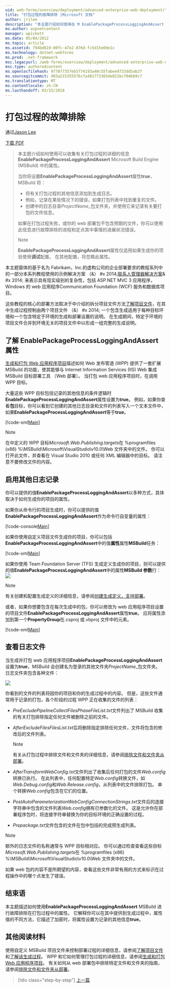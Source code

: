 ```yaml
---
uid: web-forms/overview/deployment/advanced-enterprise-web-deployment/troubleshooting-the-packaging-process
title: "打包过程的故障排除 |Microsoft 文档"
author: jrjlee
description: "本主题介绍如何使用在 M EnablePackageProcessLoggingAndAssert 属性可以收集有关打包过程的详细的信息..."
ms.author: aspnetcontent
manager: wpickett
ms.date: 05/04/2012
ms.topic: article
ms.assetid: 794bd819-00fc-47e2-876d-fc5d15e0de1c
ms.technology: dotnet-webforms
ms.prod: .net-framework
msc.legacyurl: /web-forms/overview/deployment/advanced-enterprise-web-deployment/troubleshooting-the-packaging-process
msc.type: authoredcontent
ms.openlocfilehash: 977077357eb5774193a40c55fabee9733dd5ab2f
ms.sourcegitcommit: 493a215355576cfa481773365de021bcf04bb9c7
ms.translationtype: MT
ms.contentlocale: zh-CN
ms.lasthandoff: 03/15/2018
---
```

<a name="troubleshooting-the-packaging-process"></a>打包过程的故障排除
====================
通过[Jason Lee](https://github.com/jrjlee)

[下载 PDF](https://msdnshared.blob.core.windows.net/media/MSDNBlogsFS/prod.evol.blogs.msdn.com/CommunityServer.Blogs.Components.WeblogFiles/00/00/00/63/56/8130.DeployingWebAppsInEnterpriseScenarios.pdf)

> 本主题介绍如何使用可以收集有关打包过程的详细的信息**EnablePackageProcessLoggingAndAssert** Microsoft Build Engine (MSBuild) 中的属性。
> 
> 当你将设置**EnablePackageProcessLoggingAndAssert**属性**true**，MSBuild 将：
> 
> - 将有关打包过程的其他信息添加到生成日志。
> - 例如，记录在某些情况下的错误，如果打包列表中找到重复的文件。
> - 创建中的日志目录*ProjectName*\_包文件夹，并使用它来记录有关要打包的文件信息。
> 
> 如果在打包过程失败，或你的 web 部署包不包含预期的文件，你可以使用此信息进行故障排除的进程和定点其中事情的进展状况错误。
> 
> > [!NOTE]
> > **EnablePackageProcessLoggingAndAssert**属性仅适用如果生成你的项目使用**调试**配置。 在其他配置，将忽略此属性。


本主题窗体的基于名为 Fabrikam，Inc.的虚构公司的企业部署要求的教程系列中的一部分本系列教程使用的示例解决方案 （&） #x 2014;[联系人管理器解决方案](../web-deployment-in-the-enterprise/the-contact-manager-solution.md)& #x 2014; 来表示具有现实级别的复杂性，包括 ASP.NET MVC 3 应用程序，Windows 的 web 应用程序Communication Foundation (WCF) 服务和数据库项目。

这些教程的核心的部署方法取决于中介绍的拆分项目文件方法[了解项目文件](../web-deployment-in-the-enterprise/understanding-the-project-file.md)，在其中生成过程控制由两个项目文件 （&） #x 2014; 一个包含生成适用于每种目标环境和一个包含特定于环境的生成和部署设置的说明。 在生成期间，特定于环境的项目文件合并到环境无关的项目文件中以形成一组完整的生成说明。

## <a name="understanding-the-enablepackageprocessloggingandassert-property"></a>了解 EnablePackageProcessLoggingAndAssert 属性

[生成和打包 Web 应用程序项目](../web-deployment-in-the-enterprise/building-and-packaging-web-application-projects.md)描述如何 Web 发布管道 (WPP) 提供了一套扩展 MSBuild 的功能，使其能够与 Internet Information Services (IIS) Web 集成 MSBuild 目标部署工具 （Web 部署）。 当打包 web 应用程序项目时，在调用 WPP 目标。

大量这些 WPP 目标包括记录的其他信息的条件逻辑时**EnablePackageProcessLoggingAndAssert**属性设置为**true**。 例如，如果你查看**包**目标，你可以看到它创建的其他日志目录和文件的列表写入一个文本文件中，如果**EnablePackageProcessLoggingAndAssert**等于**true**。


[!code-xml[Main](troubleshooting-the-packaging-process/samples/sample1.xml)]


> [!NOTE]
> 在中定义的 WPP 目标*Microsoft.Web.Publishing.targets*在 %programfiles (x86) %\MSBuild\Microsoft\VisualStudio\v10.0\Web 文件夹中的文件。 你可以打开此文件，并查看在 Visual Studio 2010 或任何 XML 编辑器中的目标。 请注意不要修改文件的内容。


## <a name="enabling-the-additional-logging"></a>启用其他日志记录

你可以提供的值**EnablePackageProcessLoggingAndAssert**以多种方式，具体取决于如何生成你的项目的属性。

如果你从命令行的项目生成时，你可以提供的值**EnablePackageProcessLoggingAndAssert**作为命令行自变量的属性：


[!code-console[Main](troubleshooting-the-packaging-process/samples/sample2.cmd)]


如果你使用自定义项目文件生成你的项目，你可以包括**EnablePackageProcessLoggingAndAssert**中的值**属性**属性**MSBuild**任务：


[!code-xml[Main](troubleshooting-the-packaging-process/samples/sample3.xml)]


如果你使用 Team Foundation Server (TFS) 生成定义生成你的项目，则可以提供的值**EnablePackageProcessLoggingAndAssert**中的属性**MSBuild 参数**行：![](troubleshooting-the-packaging-process/_static/image1.png)

> [!NOTE]
> 有关创建和配置生成定义的详细信息，请参阅[创建生成定义，支持部署](../configuring-team-foundation-server-for-web-deployment/creating-a-build-definition-that-supports-deployment.md)。


或者，如果你想要包含在每次生成中的包，你可以修改为 web 应用程序项目设置的项目文件**EnablePackageProcessLoggingAndAssert**属性**true**。 应将属性添加到第一个**PropertyGroup**在.csproj 或.vbproj 文件中的元素。


[!code-xml[Main](troubleshooting-the-packaging-process/samples/sample4.xml)]


## <a name="reviewing-the-log-files"></a>查看日志文件

当生成并打包 web 应用程序项目**EnablePackageProcessLoggingAndAssert**设置为**true**，MSBuild 会创建名为登录的其他文件夹*ProjectName*\_包文件夹。 日志文件夹包含各种文件：

![](troubleshooting-the-packaging-process/_static/image2.png)

你看到的文件的列表将因你的项目和你的生成过程中的内容。 但是，这些文件通常用于记录的打包，各个阶段的过程 WPP 正在收集的文件的列表：

- *PreExcludePipelineCollectFilesPhaseFileList.txt*文件列出了 MSBuild 收集的有关打包排除指定任何文件被删除之前的文件。
- *AfterExcludeFilesFilesList.txt*后将删除指定排除任何文件，文件将包含的修改后的文件列表。

    > [!NOTE]
    > 有关从打包过程中排除文件和文件夹的详细信息，请参阅[排除文件和文件夹从部署](excluding-files-and-folders-from-deployment.md)。
- *AfterTransformWebConfig.txt*文件列出了收集后任何打包的文件*Web.config*转换已执行。 在此列表中，任何配置特定*Web.config*转换文件，如*Web.Debug.config*和*Web.Release.config*，从列表中的文件排除打包。 单个转换*Web.config*包含在它们的位置。
- *PostAutoParameterizationWebConfigConnectionStrings.txt*文件后的连接字符串中包含的文件列表*Web.config*拥有已参数化的文件。 这是允许你在部署程序包时，将连接字符串替换为你的目标环境的正确设置的过程。
- *Prepackage.txt*文件包含的文件在包中包括的完成预生成列表。

> [!NOTE]
> 额外的日志文件的名称通常与 WPP 目标相对应。 你可以通过检查查看这些目标*Microsoft.Web.Publishing.targets*在 %programfiles (x86) %\MSBuild\Microsoft\VisualStudio\v10.0\Web 文件夹中的文件。


如果 web 包的内容不是所期望的内容，查看这些文件非常有用的方式来标识在过程操作中的哪个点发生了错误。

## <a name="conclusion"></a>结束语

本主题描述如何使用**EnablePackageProcessLoggingAndAssert** MSBuild 进行故障排除在打包过程中的属性。 它解释你可以在其中提供到生成过程中，属性值的不同方法，它描述了加密时，将属性设置为记录的其他信息**true**。

## <a name="further-reading"></a>其他阅读材料

使用自定义 MSBuild 项目文件来控制部署过程的详细信息，请参阅[了解项目文件](../web-deployment-in-the-enterprise/understanding-the-project-file.md)和[了解该生成过程](../web-deployment-in-the-enterprise/understanding-the-build-process.md)。 WPP 和它如何管理打包过程的详细信息，请参阅[生成和打包 Web 应用程序项目](../web-deployment-in-the-enterprise/building-and-packaging-web-application-projects.md)。 有关如何从 web 部署包中排除特定文件和文件夹的指南，请参阅[排除文件和文件夹从部署](excluding-files-and-folders-from-deployment.md)。

>[!div class="step-by-step"]
[上一篇](running-windows-powershell-scripts-from-msbuild-project-files.md)

